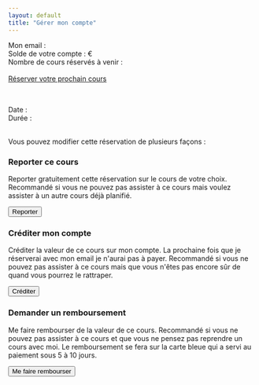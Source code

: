 ```yaml
---
layout: default
title: "Gérer mon compte"
---
```


<div class="infobox" id="my-account-summary">
	<p>
		Mon email : <span id="account-email"></span><br/>
		Solde de votre compte : <span id="account-balance"></span>€<br/>
		Nombre de cours réservés à venir : <span id="nb-future-bookings"></span><br/><br/>
		<a href="/">Réserver votre prochain cours</a>
	</p>
</div>

<div class="booked-class infobox" id="booked-class-template">
	<div>
		<h2 class="booked-class-title"></h2><br/>
		Date : <span class="booked-class-date"></span><br/>
		Durée : <span class="booked-class-duration"></span><br/>
		<p class="booked-class-description"></p><br/>
		Vous pouvez modifier cette réservation de plusieurs façons :
	</div>
	<div class="booked-class-options">
		<div>
			<h3>Reporter ce cours</h3>
			<p>Reporter gratuitement cette réservation sur le cours de votre choix. Recommandé si vous ne pouvez pas assister à ce cours mais voulez assister à un autre cours déjà planifié.</p>
			<button data-href="/#postpone?customerId=%customerId%&lessonToPostponeId=%currentLessonId%&alreadyBookedLessons=%alreadyBookedLessons%" data-onclick="redirect">Reporter<span class="wait"></span></button>
		</div>
		<div>
			<h3>Créditer mon compte</h3>
			<p>Créditer la valeur de ce cours sur mon compte. La prochaine fois que je réserverai avec mon email je n'aurai pas à payer. Recommandé si vous ne pouvez pas assister à ce cours mais que vous n'êtes pas encore sûr de quand vous pourrez le rattraper.</p>
			<button data-href="https://ga09zolgt2.execute-api.eu-west-3.amazonaws.com/account/credit?customerId=%customerId%&id=%currentLessonId%">Créditer<span class="wait"></span></button>
		</div>
		<div>
			<h3>Demander un remboursement</h3>
			<p>Me faire rembourser de la valeur de ce cours. Recommandé si vous ne pouvez pas assister à ce cours et que vous ne pensez pas reprendre un cours avec moi. Le remboursement se fera sur la carte bleue qui a servi au paiement sous 5 à 10 jours.</p>
			<button data-href="https://ga09zolgt2.execute-api.eu-west-3.amazonaws.com/account/refund?customerId=%customerId%&id=%currentLessonId%">Me faire rembourser<span class="wait"></span></button>
		</div>
	</div>
</div>

<div>
	<script>
		function clickOption(event) {
				clearAnimation = animateWaitElement(event.target.querySelector(".wait")[0], event.target)
	  		if (event.target.dataset.onclick === "redirect") {
	  			window.location.href = event.target.dataset.href
	    	} else {
		     	fetch(
	      		event.target.dataset.href,
	      		{ method: "POST" }
		      	)
		        .then(response => {
		        	if (response.ok) {
		        		return response.json()
		        	} else {
		        		throw new Error("No OK response")
		        	}
		        })
		        .then(j => {
		        	window.location.href = j.redirect_to
		        })
		        .catch(err => {
		        	clearAnimation()
		        	console.error(err)
		        	document.getElementById("booking-info").append("Impossible d'effectuer cette opération, veuillez rééssayer plus tard.")
		        })
	    	}
		}
		document.addEventListener('DOMContentLoaded', function() {
			if (window.location.hash) {
				const customerId = window.location.hash.slice(1)
			  	fetch('https://ga09zolgt2.execute-api.eu-west-3.amazonaws.com/account?customerId=' + customerId)
				  .then(response => {
				  	if (response.ok) {
				  		return response.json()
				  	} else {
				  		throw new Error("No OK response")
				  	}
				  })
				  .then(account => {
				  	document.getElementById("account-email").innerText = account.email
				  	document.getElementById("account-balance").innerText = account.balance
				  	document.getElementById("nb-future-bookings").innerText = account.bookings.length
				  	const alreadyBookedLessons = []
				  	for (booking of account.bookings) {
				  		alreadyBookedLessons.push(booking.id)
				  	}
				  	for (booking of account.bookings) {
				  		const {durationHuman, startHuman} = datetimeToFrenchDatetimeAndDuration(new Date(booking.start_datetime), new Date(booking.end_datetime))
				  		let clone = document.querySelector('#booked-class-template').cloneNode(true)
				  		clone.setAttribute( 'id', "")
				  		clone.querySelectorAll(".booked-class-title")[0].innerText = booking.long_title
				  		clone.querySelectorAll(".booked-class-description")[0].innerText = booking.description
				  		clone.querySelectorAll(".booked-class-date")[0].innerText = startHuman
				  		clone.querySelectorAll(".booked-class-duration")[0].innerText = durationHuman
				  		clone.querySelectorAll("button").forEach((el) => {
				  			el.dataset.href = el.dataset.href.replace("%currentLessonId%", booking.id)
				  			el.dataset.href = el.dataset.href.replace("%customerId%", customerId)
				  			el.dataset.href = el.dataset.href.replace("%alreadyBookedLessons%", alreadyBookedLessons.join(","))
				  			el.addEventListener("click", clickOption)
				  		})
				  		document.querySelector('#content').appendChild(clone)
				  	}
				  })
				  .catch(err => {
				  	console.error(err)
				  	document.querySelectorAll('.infobox p')[0].innerText = "Impossible de récupérer les informations de votre compte, revenez plus tard."
				  })
			}
		})
	</script>
</div>